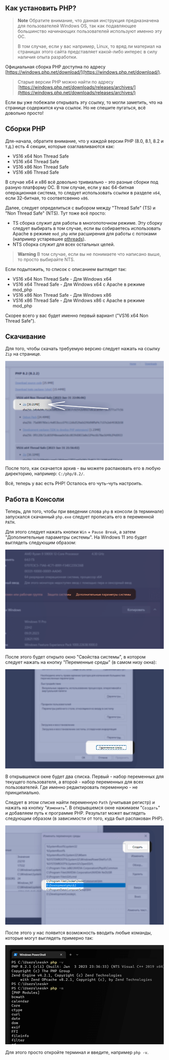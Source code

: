 ## Как установить PHP?

> **Note**
> Обратите внимание, что данная инструкция предназначена для пользователей
> Windows OS, так как подавляющее большинство начинающих пользователей
> используют именно эту ОС.
>
> В том случае, если у вас например, Linux, то вряд ли материал на страницах
> этого сайта представляет какой-либо интерес в силу наличия опыта разработки.

Официальная сборка PHP доступна по адресу
[https://windows.php.net/download/](https://windows.php.net/download/).

> Старые версии PHP можно найти по адресу [https://windows.php.net/downloads/releases/archives/](https://windows.php.net/downloads/releases/archives/)

Если вы уже побежали открывать эту ссылку, то могли заметить, что на странице
содержится куча ссылок. Но не спешите пугаться, всё довольно просто!

## Сборки PHP

Для-начала, обратите внимание, что у каждой версии PHP (8.0, 8.1, 8.2 и т.д.)
есть 4 секции, которые озаглавливаются как:

- VS16 x64 Non Thread Safe
- VS16 x64 Thread Safe
- VS16 x86 Non Thread Safe
- VS16 x86 Thread Safe

В случае x64 и x86 всё довольно тривиально - это разные сборки под разную
платформу ОС. В том случае, если у вас 64-битная операционная система, то следует
использовать ссылки в разделе `x64`, если 32-битная, то соответсвенно `x86`.

Далее, следует определиться с выбором между "Thread Safe" (TS) и "Non Thread
Safe" (NTS). Тут тоже всё просто:
- TS сборка служит для работы в многопоточном режиме. Эту сборку следует
  выбирать в том случае, если вы собираетесь использовать Apache в режиме `mod_php`
  или расширения для работы с потоками (например устаревшее
  [pthreads](https://www.php.net/manual/en/book.pthreads.php)).
- NTS сборка служит для всех остальных целей.

> **Warning**
> В том случае, если вы не понимаете что написано выше, то просто выбирайте NTS.

Если подытожить, то список с описанием выглядит так:

- VS16 x64 Non Thread Safe - Для Windows x64
- VS16 x64 Thread Safe - Для Windows x64 с Apache в режиме mod_php
- VS16 x86 Non Thread Safe - Для Windows x86
- VS16 x86 Thread Safe - Для Windows x86 с Apache в режиме mod_php

Скорее всего у вас будет именно первый вариант ("VS16 x64 Non Thread Safe").

## Скачивание

Для того, чтобы скачать требуемую версию следует нажать на ссылку `Zip` на
странице.

![Ссылка на скачивание](/static/php-download.png)

После того, как скачается архив - вы можете распаковать его в любую директорию,
например: `C:/php/8.2/`.

Всё, теперь у вас есть PHP! Осталось его чуть-чуть настроить.

## Работа в Консоли

Теперь, для того, чтобы при введении слова `php` в консоли (в терминале)
запускался скачанный `php.exe` следует прописать его в переменной `PATH`.

Для этого следует нажать кнопки `Win` + `Pause Break`, а затем "Дополнительные
параметры системы". На Windows 11 это будет выглядеть следующим образом:

![Дополнительные параметры системы](/static/additional-properties.png)

После этого будет открыто окно "Свойства системы", в котором следует нажать на
кнопку "Переменные среды" (в самом низу окна):

![Переменные окружения](/static/env-variables.png)

В открывшемся окне будет два списка. Первый - набор переменных для текущего
пользователя, а второй - набор переменных для всех пользователей. Где именно
редактировать переменную - не принципиально.

Следует в этом списке найти переменную `Path` (учитывая регистр) и нажать на
кнопку "`Изменить`". В открывшемся окне нажимаем "`Создать`" и добавляем путь к
программе PHP. Результат может выглядеть следующим образом (в зависимости от того, 
куда был распакован PHP).

![Результат добавления в PATH](/static/env-variables-result.png)

После этого у нас появится возможность вводить любые команды, которые могут
выглядеть примерно так:

![Выполнение в консоли](/static/php-cmd.png)

Для этого просто откройте терминал и введите, например `php -v`.

